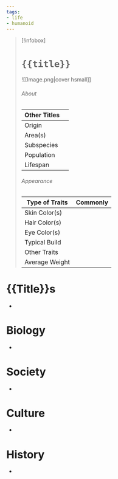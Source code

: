```yaml
---
tags:
- life
- humanoid
---
```

> [!infobox]
> # `{{title}}`
> ![[Image.png|cover hsmall]]
> ###### About
> | Other Titles |   |
> | ---- | ---- |
> | Origin |  |
> | Area(s) |  |
> | Subspecies |   |
> | Population |   |
> | Lifespan |   |
>  ###### Appearance
>  | Type of Traits | Commonly |
>  | ---- | ---- |
>  | Skin Color(s) |   |
>  | Hair Color(s) |   |
>  | Eye Color(s) |   |
>  | Typical Build |   |
>  | Other Traits |   |
>  | Average Weight |   |

# {{Title}}s
-
# Biology
-
# Society
-
# Culture
-
# History
-